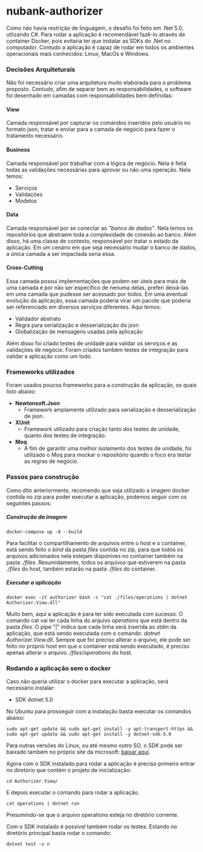 # nubank-authorizer

Como não havia restrição de linguagem, o desafio foi feito em .Net 5.0, utlizando C#.
Para rodar a aplicação é recomendável fazê-lo através de container Docker, pois evitaria ter que instalar as SDKs do .Net no computador. Contudo a aplicação é capaz de rodar em todos os ambientes operacionais mais conhecidos: Linux, MacOs e Windows.

### Decisões Arquiteturais

Não foi necessário criar uma arquitetura muito elaborada para o problema proposto. Contudo, afim de separar bem as responsabilidades, o software foi desenhado em camadas com responsabilidades bem definidas:

#### View

Camada responsável por capturar os comandos inseridos pelo usuário no formato json, tratar e enviar para a camada de negócio para fazer o tratamento necessário.

#### Business

Camada responsável por trabalhar com a lógica de negócio. Nela é feita todas as validações necessárias para aprovar ou não uma operação.
Nela temos:

- Serviços
- Validações
- Modelos

#### Data

Camada responsável por se conectar ao _"banco de dados"_. Nela temos os repositórios que abstraem toda a complexidade de conexão ao banco. Além disso, há uma classe de contexto, responsável por tratar o estado da aplicação.
Em um cenário em que seja necessário mudar o banco de dados, a única camada a ser impactada seria essa.

#### Cross-Cutting

Essa camada possui implementações que podem ser úteis para mais de uma camada e por não ser específico de nenuma delas, preferi deixá-las em uma camada que pudesse ser acessado por todos. Em uma eventual evolução da aplicação, essa camada poderia virar um pacote que poderia ser referenciado em diversos serviços diferentes.
Aqui temos:

- Validador abstrato
- Regra para serialização e desserialização do json
- Globalização de mensagens usadas pela aplicação

Além disso foi criado testes de unidade para validar os serviços e as validações de negócio.
Foram criados também testes de integração para validar a aplicação como um todo.

### Frameworks utilizados

Foram usados poucos frameworks para a construção da aplicação, os quais listo abaixo:

- **Newtonsoft.Json**
  - Framework amplamente utilizado para serialização e desserialização de json.
- **XUnit**
  - Framework utilizado para criação tanto dos testes de unidade, quanto dos testes de integração.
- **Moq**
  - A fim de garantir uma melhor isolamento dos testes de unidade, foi utilizado o Moq para mockar o repositório quando o foco era testar as regras de negócio.

### Passos para construção

Como dito anteriormente, recomendo que seja utilizado a imagem docker contida no zip para poder executar a aplicação, podemos seguir com os seguintes passos:

##### Construção da imagem

    docker-compose up -d --build

Para facilitar o compartilhamento de arquivos entre o host e o container, está sendo feito o _bind_ da pasta _files_ contida no zip, para que todos os arquivos adicionados nela estejam disponíves no container também na pasta _./files_.
Resumidamente, todos os arquivos que estiverem na pasta _./files_ do host, também estarão na pasta _./files_ do container.

##### Executar a aplicação

    docker exec -it authorizer bash -c "cat ./files/operations | dotnet Authorizer.View.dll"

Muito bem, aqui a aplicação é para ter sido executada com sucesso.
O comando cat vai ler cada linha do arquivo _operations_ que está dentro da pasta _files_.
O pipe "|" indica que cada linha será inserida ao stdin da aplicação, que está sendo executada com o comando: _dotnet Authorizer.View.dll_.
Sempre que for preciso alterar o arquivo, ele pode ser feito no próprio host em que o container está sendo executado, é preciso apenas alterar o arquivo _./files/operations_ do host.

### Rodando a aplicação sem o docker

Caso não queria utilizar o docker para executar a aplicação, será necessário instalar:

- SDK dotnet 5.0

No Ubuntu para prosseguir com a instalação basta executar os comandos abaixo:

    sudo apt-get update && sudo apt-get install -y apt-transport-https && sudo apt-get update && sudo apt-get install -y dotnet-sdk-5.0

Para outras versões do Linux, ou até mesmo outro SO, o SDK pode ser baixado também no próprio site da microsoft: [baixar aqui](https://dotnet.microsoft.com/download).

Agora com o SDK instalado para rodar a aplicação é preciso primeiro entrar no diretório que contém o projeto de inicialização:

    cd Authorizer.View/

E depois executar o comando para rodar a aplicação.

    cat operations | dotnet run

Presumindo-se que o arquivo operations esteja no diretório corrente.

Com o SDK instalado é possível também rodar os testes.
Estando no diretório principal basta rodar o comando:

    dotnet test -v n
